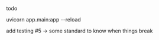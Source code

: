 todo



uvicorn app.main:app --reload 


add testing #5
	-> some standard to know when things break


